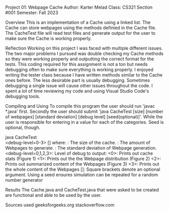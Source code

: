 Project 01: Webpage Cache
Author: Karter Melad
Class: CS321 Section #001
Semester: Fall 2023

Overview
This is an implementation of a Cache using a linked list. The Cache can store webpages using the methods definied in the Cache file. The CacheTest
file will read test files and generate output for the user to make sure the Cache is working properly.

Reflection
Working on this project I was faced with multiple different issues. The two major problems I pursued was double checking my Cache methods so they were working properly and outputting the correct format for the tests. This coding required for this assignment is not a ton but needs debugging often to
make sure everything is working properly. I enjoyed writing the tester class because I have written methods similar to the Cache ones before. The less desirable part is usually debugging. Sometimes debugging a single issue will cause other issues throughout the code. I spent a lot of time reviewing my code and using Visual Studio Code's debugging tools. 

Compiling and Using
To compile this program the user should run 'javac *.java' first. Secondly the user should submit 'java CacheTest [size] [number of webpages] [standard deviation] [debug level] [seed(optional)]'. While the user is responsible for entering in a value for each of the categories. Seed is optional, though.

java CacheTest <cache-size> <number-of-Webpages>  
               <standard-deviation> <debug-level=0-3> [<seed>] 
where:
<cache size>: The size of the cache.
<number-of-Webpages>: The amount of Webpages to generate.
<standard-deviation>: The standard deviation of Webpage generation.
<debug-level=0,1,2,3>: Level of debug to output:
<0>: Prints out cache stats (Figure 1)
<1>: Prints out the the Webpage distribution (Figure 2)
<2>: Prints out summarized content of the Webpages (Figure 3)
<3>: Prints out the whole content of the Webpages
[<seed>]:  Square brackets denote an optional argument. Using a seed ensures simulation can be repeated for a random number generator


Results
The Cache.java and CacheTest.java that were asked to be created are functional and able to be used by the user.

Sources used
geeksforgeeks.org
stackoverflow.com